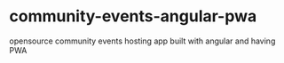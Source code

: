 # community-events-angular-pwa
opensource community events hosting app built with angular and having PWA

